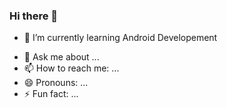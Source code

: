 ### Hi there 👋

<!--
**nks102000/nks102000** is a ✨ _special_ ✨ repository because its `README.md` (this file) appears on your GitHub profile.

Here are some ideas to get you started:
-->
- 🌱 I’m currently learning Android Developement
<!-- 👯 I’m looking to collaborate on Front End Android Developemint
- 🤔 I’m looking for help with ...-->
- 💬 Ask me about ...
- 📫 How to reach me: ...
- 😄 Pronouns: ...
- ⚡ Fun fact: ...

